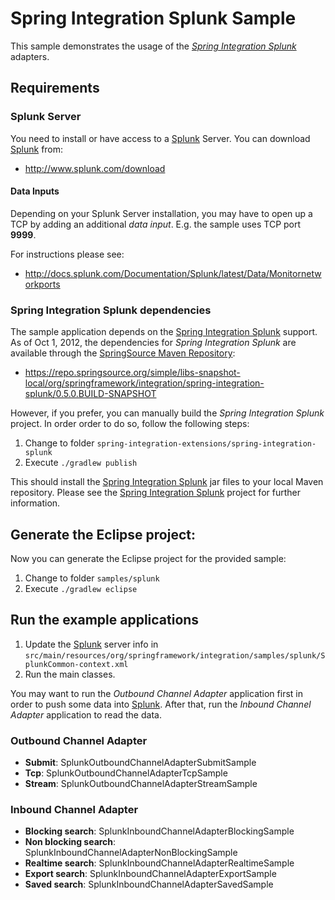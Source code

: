 Spring Integration Splunk Sample
================================

This sample demonstrates the usage of the *[Spring Integration Splunk][]* adapters.

## Requirements

### Splunk Server

You need to install or have access to a [Splunk][] Server. You can download [Splunk][] from:

* http://www.splunk.com/download

#### Data Inputs

Depending on your Splunk Server installation, you may have to open up a TCP by adding an additional *data input*. E.g. the sample uses TCP port  **9999**.

For instructions please see:

* http://docs.splunk.com/Documentation/Splunk/latest/Data/Monitornetworkports

### Spring Integration Splunk dependencies

The sample application depends on the [Spring Integration Splunk][] support. As of Oct 1, 2012, the dependencies for *Spring Integration Splunk* are available through the [SpringSource Maven Repository][]:

* https://repo.springsource.org/simple/libs-snapshot-local/org/springframework/integration/spring-integration-splunk/0.5.0.BUILD-SNAPSHOT

However, if you prefer, you can manually build the *Spring Integration Splunk* project. In order order to do so, follow the following steps:

1. Change to folder `spring-integration-extensions/spring-integration-splunk`
2. Execute `./gradlew publish`

This should install the [Spring Integration Splunk] jar files to your local Maven repository. Please see the [Spring Integration Splunk][] project for further information.

## Generate the Eclipse project:

Now you can generate the Eclipse project for the provided sample:

1. Change to folder `samples/splunk`
2. Execute `./gradlew eclipse`

## Run the example applications

1. Update the [Splunk][] server info in `src/main/resources/org/springframework/integration/samples/splunk/SplunkCommon-context.xml`
2. Run the main classes.

You may want to run the *Outbound Channel Adapter* application first in order to push some data into [Splunk][]. After that, run the *Inbound Channel Adapter*  application to read the data.

### Outbound Channel Adapter

* **Submit**: SplunkOutboundChannelAdapterSubmitSample
* **Tcp**: SplunkOutboundChannelAdapterTcpSample
* **Stream**: SplunkOutboundChannelAdapterStreamSample

### Inbound Channel Adapter

* **Blocking search**: SplunkInboundChannelAdapterBlockingSample
* **Non blocking search**: SplunkInboundChannelAdapterNonBlockingSample
* **Realtime search**: SplunkInboundChannelAdapterRealtimeSample
* **Export search**: SplunkInboundChannelAdapterExportSample
* **Saved search**: SplunkInboundChannelAdapterSavedSample

[Splunk]: http://www.splunk.com/
[Spring Integration Splunk]: https://github.com/SpringSource/spring-integration-extensions/tree/master/spring-integration-splunk
[SpringSource Maven Repository]: https://repo.springsource.org/
